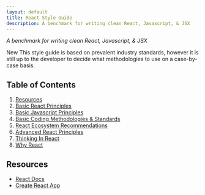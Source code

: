 ```yaml
---
layout: default
title: React Style Guide
description: A benchmark for writing clean React, Javascript, & JSX
---
```


_A benchmark for writing clean React, Javascript, & JSX_

New
This style guide is based on prevalent industry standards, however it is still up to the developer
to decide what methodologies to use on a case-by-case basis.

## Table of Contents

1. [Resources](#resources)
2. [Basic React Principles](basic-react-principles.md)
3. [Basic Javascript Principles](basic-javascript-principles.md)
4. [Basic Coding Methodologies & Standards](coding-methodologies-standards.md)
5. [React Ecosystem Recommendations](react-ecosystem-recommendations.md)
6. [Advanced React Principles](advanced-react-principles.md)
7. [Thinking In React](thinking-in-react.md)
8. [Why React](why-react.md)

## Resources

- [React Docs](https://reactjs.org/)
- [Create React App](https://facebook.github.io/create-react-app/)
